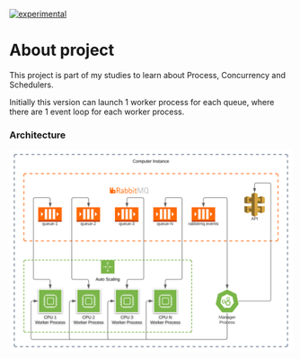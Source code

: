 [![experimental](http://badges.github.io/stability-badges/dist/experimental.svg)](http://github.com/badges/stability-badges)

# About project

This project is part of my studies to learn about Process, Concurrency and Schedulers.

Initially this version can launch 1 worker process for each queue, where there are 1 event loop for each worker process.

### Architecture

![Architecture](./docs/images/architecture-consumer-queue-scheduler.svg "Architecture")